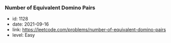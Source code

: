 ### Number of Equivalent Domino Pairs

* id: 1128
* date: 2021-09-16
* link: https://leetcode.com/problems/number-of-equivalent-domino-pairs
* level: Easy
